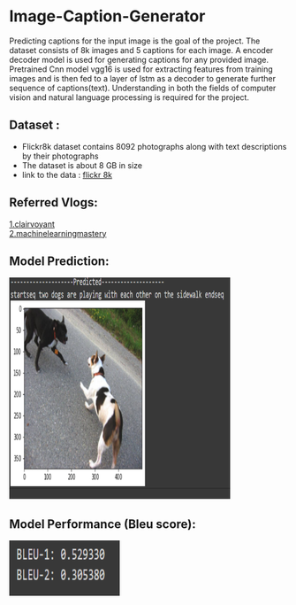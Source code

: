 # Image-Caption-Generator
Predicting  captions for the input image is the goal of the project. The dataset consists of 8k images and 5 captions for each image. A encoder decoder model is used for generating captions for any provided image. Pretrained Cnn model vgg16 is used for extracting features from training images and is then fed to a layer of lstm as a decoder to generate further sequence of captions(text). Understanding in both the fields of computer vision and natural language processing is required for the project.
## Dataset :<br>
* Flickr8k dataset contains 8092 photographs along with text descriptions by their photographs
* The dataset is about 8 GB in size
* link to the data : [flickr 8k](https://www.kaggle.com/datasets/adityajn105/flickr8k)

## Referred Vlogs: <br>
[1.clairvoyant](https://www.clairvoyant.ai/blog/image-caption-generator)<br>
[2.machinelearningmastery](https://machinelearningmastery.com/develop-a-deep-learning-caption-generation-model-in-python/)<br>

## Model Prediction: <br>

<img src="https://github.com/gourav19102/Image-Caption-Generator/blob/main/images/caption.PNG" width="400" height="400">

## Model Performance (Bleu score): <br>
<img src="https://github.com/gourav19102/Image-Caption-Generator/blob/main/images/bleu.PNG" width="200" height="100">
